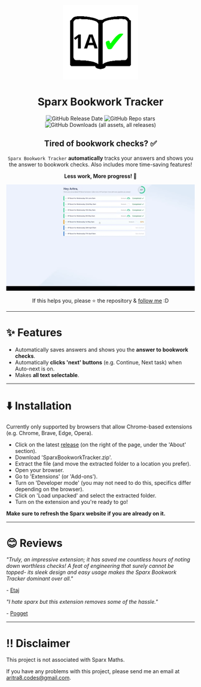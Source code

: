<div align="center">
  <img src="readme_files/logo.png" alt="Sparx Bookwork Tracker logo" width="200">

  # Sparx Bookwork Tracker

  ![GitHub Release Date](https://img.shields.io/github/release-date/aritra-codes/sparx-bookwork-tracker)
  ![GitHub Repo stars](https://img.shields.io/github/stars/aritra-codes/sparx-bookwork-tracker)
  ![GitHub Downloads (all assets, all releases)](https://img.shields.io/github/downloads/aritra-codes/sparx-bookwork-tracker/total)

  ## Tired of bookwork checks? ✅

  `Sparx Bookwork Tracker` **automatically** tracks your answers and shows you the answer to bookwork checks. Also includes more time-saving features!

  **Less work, More progress! 💪**

  ![A gif of the extension running](readme_files/running.gif)

  If this helps you, please ⭐ the repository & [follow me](https://github.com/aritra-codes) :D
</div>

---

# ✨ Features

- Automatically saves answers and shows you the **answer to bookwork checks**.
- Automatically **clicks 'next' buttons** (e.g. Continue, Next task) when Auto-next is on.
- Makes **all text selectable**.

---

# ⬇️ Installation

Currently only supported by browsers that allow Chrome-based extensions (e.g. Chrome, Brave, Edge, Opera).

- Click on the latest [release](https://github.com/aritra-codes/sparx-bookwork-tracker/releases/) (on the right of the page, under the 'About' section).
- Download 'SparxBookworkTracker.zip'.
- Extract the file (and move the extracted folder to a location you prefer).
- Open your browser.
- Go to 'Extensions' (or 'Add-ons').
- Turn on 'Developer mode' (you may not need to do this, specifics differ depending on the browser).
- Click on 'Load unpacked' and select the extracted folder.
- Turn on the extension and you're ready to go!

**Make sure to refresh the Sparx website if you are already on it.**

---

# 😊 Reviews

*"Truly, an impressive extension; it has saved me countless hours of noting down worthless checks! A feat of engineering that surely cannot be topped- its sleek design and easy usage makes the Sparx Bookwork Tracker dominant over all."*

\- [Etaj](https://github.com/Etaj-codes)

*"I hate sparx but this extension removes some of the hassle."*

\- [Pogget](https://github.com/Pogget)

---

# ‼️ Disclaimer
This project is not associated with Sparx Maths.

If you have any problems with this project, please send me an email at aritra8.codes@gmail.com.
